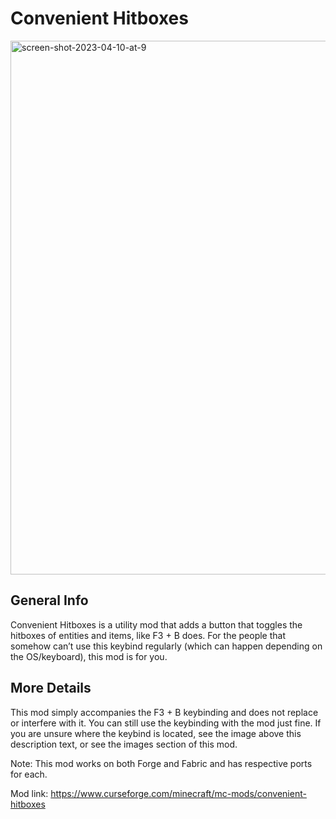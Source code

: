 # Convenient Hitboxes

<img width="854" alt="screen-shot-2023-04-10-at-9" src="https://github.com/SirJain0/ConvenientHitboxesFabric/assets/94301223/c76ec02d-1d13-48f2-a3d5-fc7142bfa734">

## General Info

Convenient Hitboxes is a utility mod that adds a button that toggles the hitboxes of entities and items, like F3 + B does. For the people that somehow can’t use this keybind regularly (which can happen depending on the OS/keyboard), this mod is for you.

## More Details

This mod simply accompanies the F3 + B keybinding and does not replace or interfere with it. You can still use the keybinding with the mod just fine. If you are unsure  where the keybind is located, see the image above this description text, or see the images section of this mod.

Note: This mod works on both Forge and Fabric and has respective ports for each.

Mod link: https://www.curseforge.com/minecraft/mc-mods/convenient-hitboxes
